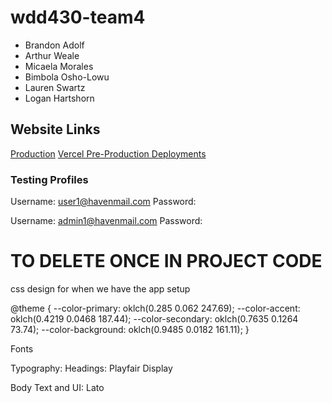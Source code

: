 # wdd430-team4

- Brandon Adolf
- Arthur Weale
- Micaela Morales
- Bimbola Osho-Lowu
- Lauren Swartz
- Logan Hartshorn

## Website Links

[Production](https://wdd430-team4.vercel.app)
[Vercel Pre-Production Deployments](https://vercel.com/brandon-adolfs-projects/wdd430-team4)

### Testing Profiles

Username: user1@havenmail.com
Password:

Username: admin1@havenmail.com
Password:

# TO DELETE ONCE IN PROJECT CODE

css design for when we have the app setup

@theme {
--color-primary: oklch(0.285 0.062 247.69);
--color-accent: oklch(0.4219 0.0468 187.44);
--color-secondary: oklch(0.7635 0.1264 73.74);
--color-background: oklch(0.9485 0.0182 161.11);
}

Fonts

Typography: Headings: Playfair Display

Body Text and UI: Lato
